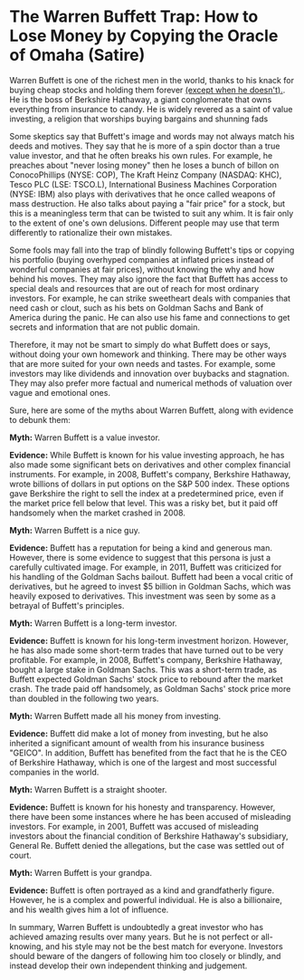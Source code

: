 

# The Warren Buffett Trap: How to Lose Money by Copying the Oracle of Omaha (Satire)

Warren Buffett is one of the richest men in the world, thanks to his knack for buying cheap stocks and holding them forever [(except when he doesn't).](https://www.cxoadvisory.com/animal-spirits/why-dont-we-all-just-do-what-warren-buffett-does/). He is the boss of Berkshire Hathaway, a giant conglomerate that owns everything from insurance to candy. He is widely revered as a saint of value investing, a religion that worships buying bargains and shunning fads 

Some skeptics say that Buffett's image and words may not always match his deeds and motives. They say that he is more of a spin doctor than a true value investor, and that he often breaks his own rules. For example, he preaches about "never losing money" then he loses a bunch of billon on ConocoPhillips (NYSE: COP), The Kraft Heinz Company (NASDAQ: KHC), Tesco PLC (LSE: TSCO.L), International Business Machines Corporation (NYSE: IBM) also plays with derivatives that he once called weapons of mass destruction. He also talks about paying a "fair price" for a stock, but this is a meaningless term that can be twisted to suit any whim. It is fair only to the extent of one's own delusions. Different people may use that term differently to rationalize their own mistakes.

Some fools may fall into the trap of blindly following Buffett's tips or copying his portfolio (buying overhyped companies at inflated prices instead of wonderful companies at fair prices), without knowing the why and how behind his moves. They may also ignore the fact that Buffett has access to special deals and resources that are out of reach for most ordinary investors. For example, he can strike sweetheart deals with companies that need cash or clout, such as his bets on Goldman Sachs and Bank of America during the panic. He can also use his fame and connections to get secrets and information that are not public domain.

Therefore, it may not be smart to simply do what Buffett does or says, without doing your own homework and thinking. There may be other ways that are more suited for your own needs and tastes. For example, some investors may like dividends and innovation over buybacks and stagnation. They may also prefer more factual and numerical methods of valuation over vague and emotional ones.

Sure, here are some of the myths about Warren Buffett, along with evidence to debunk them:

**Myth:** Warren Buffett is a value investor.

**Evidence:** While Buffett is known for his value investing approach, he has also made some significant bets on derivatives and other complex financial instruments. For example, in 2008, Buffett's company, Berkshire Hathaway, wrote billions of dollars in put options on the S&P 500 index. These options gave Berkshire the right to sell the index at a predetermined price, even if the market price fell below that level. This was a risky bet, but it paid off handsomely when the market crashed in 2008.

**Myth:** Warren Buffett is a nice guy.

**Evidence:** Buffett has a reputation for being a kind and generous man. However, there is some evidence to suggest that this persona is just a carefully cultivated image. For example, in 2011, Buffett was criticized for his handling of the Goldman Sachs bailout. Buffett had been a vocal critic of derivatives, but he agreed to invest $5 billion in Goldman Sachs, which was heavily exposed to derivatives. This investment was seen by some as a betrayal of Buffett's principles.

**Myth:** Warren Buffett is a long-term investor.

**Evidence:** Buffett is known for his long-term investment horizon. However, he has also made some short-term trades that have turned out to be very profitable. For example, in 2008, Buffett's company, Berkshire Hathaway, bought a large stake in Goldman Sachs. This was a short-term trade, as Buffett expected Goldman Sachs' stock price to rebound after the market crash. The trade paid off handsomely, as Goldman Sachs' stock price more than doubled in the following two years.

**Myth:** Warren Buffett made all his money from investing.

**Evidence:** Buffett did make a lot of money from investing, but he also inherited a significant amount of wealth from his insurance business "GEICO". In addition, Buffett has benefited from the fact that he is the CEO of Berkshire Hathaway, which is one of the largest and most successful companies in the world.

**Myth:** Warren Buffett is a straight shooter.

**Evidence:** Buffett is known for his honesty and transparency. However, there have been some instances where he has been accused of misleading investors. For example, in 2001, Buffett was accused of misleading investors about the financial condition of Berkshire Hathaway's subsidiary, General Re. Buffett denied the allegations, but the case was settled out of court.

**Myth:** Warren Buffett is your grandpa.

**Evidence:** Buffett is often portrayed as a kind and grandfatherly figure. However, he is a complex and powerful individual. He is also a billionaire, and his wealth gives him a lot of influence.

In summary, Warren Buffett is undoubtedly a great investor who has achieved amazing results over many years. But he is not perfect or all-knowing, and his style may not be the best match for everyone. Investors should beware of the dangers of following him too closely or blindly, and instead develop their own independent thinking and judgement.
